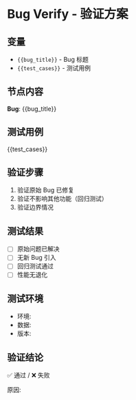 # Bug Verify - 验证方案

## 变量

- `{{bug_title}}` - Bug 标题
- `{{test_cases}}` - 测试用例

## 节点内容

**Bug**: {{bug_title}}

## 测试用例

{{test_cases}}

## 验证步骤

1. 验证原始 Bug 已修复
2. 验证不影响其他功能（回归测试）
3. 验证边界情况

## 测试结果

- [ ] 原始问题已解决
- [ ] 无新 Bug 引入
- [ ] 回归测试通过
- [ ] 性能无退化

## 测试环境

- 环境: 
- 数据: 
- 版本: 

## 验证结论

✅ 通过 / ❌ 失败

原因: 
